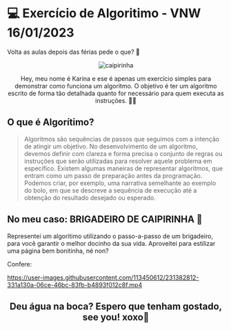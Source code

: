 # 💻 Exercício de Algoritimo - VNW 16/01/2023

Volta as aulas depois das férias pede o que? 🥵

<div align="center">

![caipirinha](https://user-images.githubusercontent.com/113450612/231379198-fdaefaf8-84b8-40ed-b5c2-fc73705269b1.gif)

<p>Hey, meu nome é Karina e ese é apenas um exercício simples para demonstrar como funciona um algoritmo. 
O objetivo é ter um algoritmo escrito de forma tão detalhada quanto for necessário para quem executa as instruções. 👌🏻 </p>

</div>

## O que é Algorítimo? 

> Algoritmos são sequências de passos que seguimos com a intenção de atingir um objetivo.
> No desenvolvimento de um algoritmo, devemos definir com clareza e forma precisa o conjunto de regras ou instruções que serão utilizadas 
para resolver aquele problema em específico. Existem algumas maneiras de representar algoritmos, que entram como um passo de preparação antes da programação. 
Podemos criar, por exemplo, uma narrativa semelhante ao exemplo do bolo, em que se descreve a sequência de execução até a obtenção do resultado desejado ou esperado.

## No meu caso: **BRIGADEIRO DE CAIPIRINHA** 🍹

Representei um algoritimo utilizando o passo-a-passo de um brigadeiro, para você garantir o melhor docinho da sua vida. 
Aproveitei para estilizar uma página bem bonitinha, né non? 

Confere:


https://user-images.githubusercontent.com/113450612/231382812-331a130a-06ce-46bc-83fb-b4893f012c8f.mp4


<h2 align="center"> Deu água na boca? Espero que tenham gostado, see you! xoxo👋 </h2>
